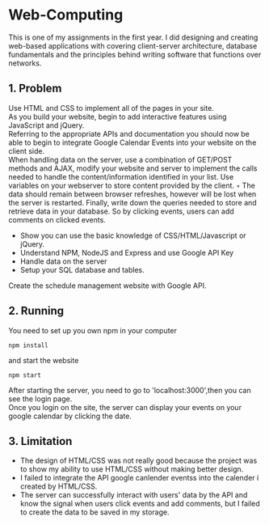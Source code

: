 # Web-Computing

This is one of my assignments in the first year. I did designing and creating web-based applications with covering client-server architecture, database fundamentals and the principles behind writing software that functions over networks.

## 1. Problem

Use HTML and CSS to implement all of the pages in your site. \
As you build your website, begin to add interactive features using JavaScript and jQuery. \
Referring to the appropriate APIs and documentation you should now be able to begin to integrate Google Calendar Events into your website on the client side.\
When handling data on the server, use a combination of GET/POST methods and AJAX, modify your website and server to implement the calls needed to handle the content/information identified in your list. Use variables on your webserver to store content provided by the client. ◦ The data should remain between browser refreshes, however will be lost when the server is restarted.
Finally, write down the queries needed to store and retrieve data in your database. So by clicking events, users can add comments on clicked events.

* Show you can use the basic knowledge of CSS/HTML/Javascript or jQuery.
* Understand NPM, NodeJS and Express and use Google API Key
* Handle data on the server
* Setup your SQL database and tables.

Create the schedule management website with Google API.

## 2. Running

You need to set up you own npm in your computer

```
npm install
```

and start the website

```
npm start
```

After starting the server, you need to go to 'localhost:3000',then you can see the login page.\
Once you login on the site, the server can display your events on your google calendar by clicking the date.




## 3. Limitation

* The design of HTML/CSS was not really good because the project was to show my ability to use HTML/CSS without making better design.
* I failed to integrate the API google canlender eventss into the calender i created by HTML/CSS.
* The server can successfully interact with users' data by the API and know the signal when users click events and add comments, but I failed to create the data to be saved in my storage.

